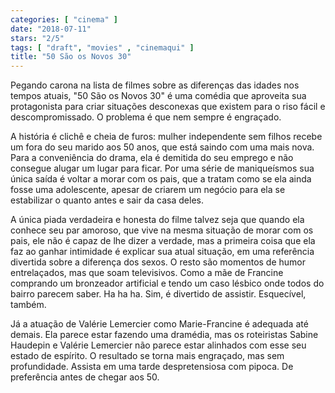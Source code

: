 ```yaml
---
categories: [ "cinema" ]
date: "2018-07-11"
stars: "2/5"
tags: [ "draft", "movies" , "cinemaqui" ]
title: "50 São os Novos 30"
---
```

Pegando carona na lista de filmes sobre as diferenças das idades nos
tempos atuais, "50 São os Novos 30" é uma comédia que aproveita sua
protagonista para criar situações desconexas que existem para o riso
fácil e descompromissado. O problema é que nem sempre é engraçado.

A história é clichê e cheia de furos: mulher independente sem filhos
recebe um fora do seu marido aos 50 anos, que está saindo com uma mais
nova. Para a conveniência do drama, ela é demitida do seu emprego e
não consegue alugar um lugar para ficar. Por uma série de maniqueísmos
sua única saída é voltar a morar com os pais, que a tratam como se
ela ainda fosse uma adolescente, apesar de criarem um negócio para ela
se estabilizar o quanto antes e sair da casa deles.

A única piada verdadeira e honesta do filme talvez seja que quando ela
conhece seu par amoroso, que vive na mesma situação de morar com os
pais, ele não é capaz de lhe dizer a verdade, mas a primeira coisa
que ela faz ao ganhar intimidade é explicar sua atual situação, em
uma referência divertida sobre a diferença dos sexos. O resto são
momentos de humor entrelaçados, mas que soam televisivos. Como a mãe
de Francine comprando um bronzeador artificial e tendo um caso lésbico
onde todos do bairro parecem saber. Ha ha ha. Sim, é divertido de
assistir. Esquecível, também.

Já a atuação de Valérie Lemercier como Marie-Francine é adequada
até demais. Ela parece estar fazendo uma dramédia, mas os roteiristas
Sabine Haudepin e Valérie Lemercier não parece estar alinhados com
esse seu estado de espírito. O resultado se torna mais engraçado,
mas sem profundidade. Assista em uma tarde despretensiosa com pipoca. De
preferência antes de chegar aos 50.
